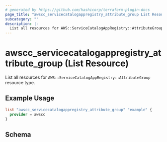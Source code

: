```yaml
---
# generated by https://github.com/hashicorp/terraform-plugin-docs
page_title: "awscc_servicecatalogappregistry_attribute_group List Resource - terraform-provider-awscc"
subcategory: ""
description: |-
  List all resources for AWS::ServiceCatalogAppRegistry::AttributeGroup resource type.
---
```


# awscc_servicecatalogappregistry_attribute_group (List Resource)

List all resources for `AWS::ServiceCatalogAppRegistry::AttributeGroup` resource type.

## Example Usage

```terraform
list "awscc_servicecatalogappregistry_attribute_group" "example" {
  provider = awscc
}
```

<!-- schema generated by tfplugindocs -->
## Schema
